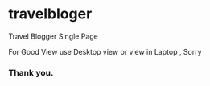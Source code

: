 # travelbloger
Travel Blogger Single Page

For Good View use Desktop view or view in Laptop , Sorry

### Thank you.

